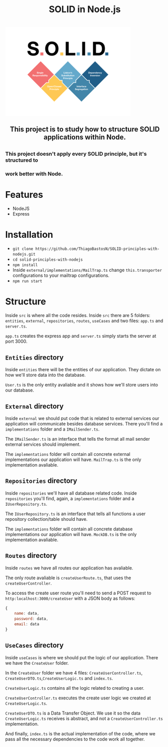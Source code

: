 <h1 align="center">SOLID in Node.js<h1>

<img align="center" src="./images/SOLID_principles_rz.png" width=397 height>

<h2 align="center">This project is to study how to structure SOLID applications within Node.<h2>

### This project doesn't apply every SOLID principle, but it's structured to
### work better with Node.

# Features

* NodeJS
* Express

# Installation

* `git clone https://github.com/ThiagoBastosN/SOLID-principles-with-nodejs.git`
* `cd solid-principles-with-nodejs`
* `npm install`
* Inside `external/implementations/MailTrap.ts` change `this.transporter` configurations to your mailtrap configurations.
* `npm run start`

# Structure

Inside `src` is where all the code resides. Inside `src` there are 5 folders: `entities`, `external`,
`repositories`, `routes`, `useCases` and two files: `app.ts` and `server.ts`.

`app.ts` creates the express app and `server.ts` simply starts the server at port 3000.

## `Entities` directory

Inside `entities` there will be the entities of our application. They dictate on how we'll store data
into the database.

`User.ts` is the only entity avaliable and it shows how we'll store users into our database.

## `External` directory

Inside `external` we should put code that is related to external services our application will communicate besides database services. There you'll find a `implementations` folder and a `IMailSender.ts`.

The `IMailSender.ts` is an interface that tells the format all mail sender external services should
implement.

The `implementations` folder will contain all concrete external implementations our application will have. `MailTrap.ts` is the only implementation avaliable.

## `Repositories` directory

Inside `repositories` we'll have all database related code. Inside `repositories` you'll find, again, a `implementations` folder and a `IUserRepository.ts`.

The `IUserRepository.ts` is an interface that tells all functions a user repository collection/table should have.

The `implementations` folder will contain all concrete database implementations our application will have. `MockDB.ts` is the only implementation avaliable.

## `Routes` directory

Inside `routes` we have all routes our application has avaliable.

The only route avaliable is `createUserRoute.ts`, that uses the `createUserController`.

To access the create user route you'll need to send a POST request to `http:localhost:3000/createUser`
with a JSON body as follows:
```javascript
{
    name: data,
    password: data,
    email: data
}
```

## `UseCases` directory

Inside `useCases` is where we should put the logic of our application. There we have the `CreateUser` folder.

In the `CreateUser` folder we have 4 files: `CreateUserController.ts`, `CreateUserDTO.ts`,`CreateUserLogic.ts` and `index.ts`.

`CreateUserLogic.ts` contains all the logic related to creating a user.

`CreateUserController.ts` executes the create user logic we created at `CreateUserLogic.ts`.

`CreateUserDTO.ts` is a Data Transfer Object. We use it so the data `CreateUserLogic.ts` receives is abstract, and not a `CreateUserController.ts` implementation.

And finally, `index.ts` is the actual implementation of the code, where we pass all the necessary dependencies to the code work all together.
